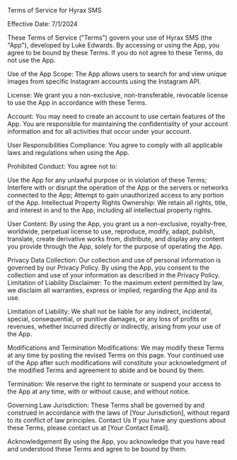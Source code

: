 Terms of Service for Hyrax SMS

Effective Date: 7/1/2024

These Terms of Service ("Terms") govern your use of Hyrax SMS (the "App"), developed by Luke Edwards. By accessing or using the App, you agree to be bound by these Terms. If you do not agree to these Terms, do not use the App.

Use of the App
Scope: The App allows users to search for and view unique images from specific Instagram accounts using the Instagram API.

License: We grant you a non-exclusive, non-transferable, revocable license to use the App in accordance with these Terms.

Account: You may need to create an account to use certain features of the App. You are responsible for maintaining the confidentiality of your account information and for all activities that occur under your account.

User Responsibilities
Compliance: You agree to comply with all applicable laws and regulations when using the App.

Prohibited Conduct: You agree not to:

Use the App for any unlawful purpose or in violation of these Terms;
Interfere with or disrupt the operation of the App or the servers or networks connected to the App;
Attempt to gain unauthorized access to any portion of the App.
Intellectual Property Rights
Ownership: We retain all rights, title, and interest in and to the App, including all intellectual property rights.

User Content: By using the App, you grant us a non-exclusive, royalty-free, worldwide, perpetual license to use, reproduce, modify, adapt, publish, translate, create derivative works from, distribute, and display any content you provide through the App, solely for the purpose of operating the App.

Privacy
Data Collection: Our collection and use of personal information is governed by our Privacy Policy. By using the App, you consent to the collection and use of your information as described in the Privacy Policy.
Limitation of Liability
Disclaimer: To the maximum extent permitted by law, we disclaim all warranties, express or implied, regarding the App and its use.

Limitation of Liability: We shall not be liable for any indirect, incidental, special, consequential, or punitive damages, or any loss of profits or revenues, whether incurred directly or indirectly, arising from your use of the App.

Modifications and Termination
Modifications: We may modify these Terms at any time by posting the revised Terms on this page. Your continued use of the App after such modifications will constitute your acknowledgment of the modified Terms and agreement to abide and be bound by them.

Termination: We reserve the right to terminate or suspend your access to the App at any time, with or without cause, and without notice.

Governing Law
Jurisdiction: These Terms shall be governed by and construed in accordance with the laws of [Your Jurisdiction], without regard to its conflict of law principles.
Contact Us
If you have any questions about these Terms, please contact us at [Your Contact Email].

Acknowledgement
By using the App, you acknowledge that you have read and understood these Terms and agree to be bound by them.
